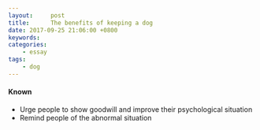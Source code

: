 ```yaml
---
layout:     post
title:      The benefits of keeping a dog
date: 2017-09-25 21:06:00 +0800
keywords:   
categories:   
	- essay
tags:		
	- dog
---
```


#### Known
* Urge people to show goodwill and improve their psychological situation
* Remind people of the abnormal situation